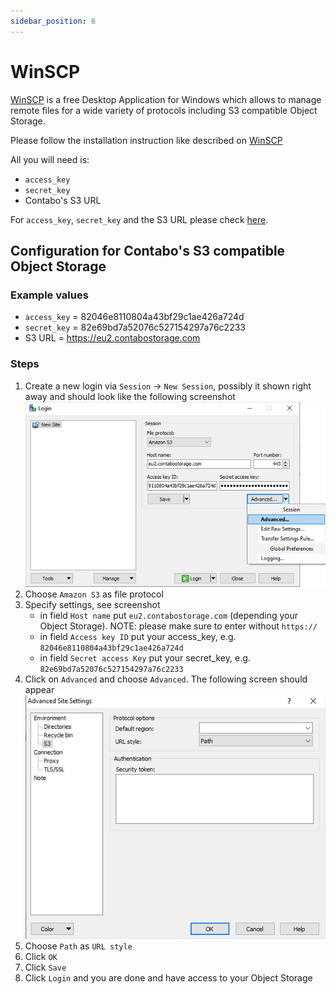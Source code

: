 ```yaml
---
sidebar_position: 6
---
```


# WinSCP

[WinSCP](https://winscp.net/) is a free Desktop Application for Windows which allows to manage remote files for a wide variety of protocols including S3 compatible Object Storage.

Please follow the installation instruction like described on [WinSCP](https://winscp.net/eng/download.php)

All you will need is:

* `access_key`
* `secret_key`
* Contabo's S3 URL

For `access_key`, `secret_key` and the S3 URL please check [here](/docs/Object-Storage/s3-connection-settings).

## Configuration for Contabo's S3 compatible Object Storage

### Example values

* `access_key` = 82046e8110804a43bf29c1ae426a724d
* `secret_key` = 82e69bd7a52076c527154297a76c2233
* S3 URL = https://eu2.contabostorage.com

### Steps

1. Create a new login via `Session` -> `New Session`, possibly it shown right away and should look like the following screenshot
  ![settings](/img/products/object-storage/tools/winscp/winscp-settings.png)
2. Choose `Amazon S3` as file protocol
3. Specify settings, see screenshot
   * in field `Host name` put `eu2.contabostorage.com` (depending your Object Storage). NOTE: please make sure to enter without `https://`
   * in field `Access key ID` put your access_key, e.g. `82046e8110804a43bf29c1ae426a724d`
   * in field `Secret access Key` put your secret_key, e.g. `82e69bd7a52076c527154297a76c2233`
4. Click on `Advanced` and choose `Advanced`. The following screen should appear ![advanced](/img/products/object-storage/tools/winscp/winscp-advanced-settings.png)
5. Choose `Path` as `URL style`
6. Click `OK`
7. Click `Save`
8. Click `Login` and you are done and have access to your Object Storage

